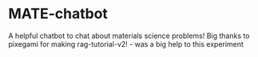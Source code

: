 # MATE-chatbot
A helpful chatbot to chat about materials science problems!
Big thanks to pixegami for making rag-tutorial-v2! - was a big help to this experiment

